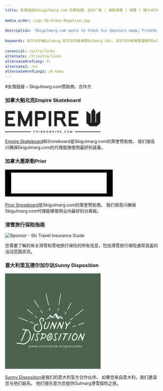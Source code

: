 ```yaml
---
title: 友情连结&Skigulmarg.com 的赞助商、合作厂商 | 单板滑雪 | 滑雪 | 喀什米尔Kashmir | 古尔马尔格Gulmarg | 印度India | Skigulmarg.com

media_order: Logo-SD-Green-Negativo.jpg

description: 'Skigulmarg.com wants to thank his Sponsors &amp; Friends. Links to Sponsors, Partners & Friends - Skigulmarg.com'

keywords: 古尔马尔格Gulmarg,古尔马尔格滑雪Gulmarg Ski, 古尔马尔格滑雪渡假村Gulmarg Ski Resort, 喀什米尔滑雪Skiing in the Himalayas, 印度滑雪Skiing in India, 喜马拉雅Himalaya, 喀什米尔Kashmir, Skigulmarg.com

canonical: /extra/links
alternate: /fr/extra/liens
alternateHrefLang: fr
alternate2: /cn
alternateHrefLang2: zh-hans
---
```


#友情链接 – Skigulmarg.com赞助商、合作方

<div class="right-post-conn-area">
    <article id="1" class="m-t-20">
        <h3>加拿大魁北克Empire Skateboard</h3>
        <a href="https://thinkempire.com" title="Visit thinkempire.com"  target="_blank">
            <img src="/user/themes/skigulmarg/images/sponsors/empire.svg" width="315" alt="Sponsor - Empire Skateboard" class="m-b-20" style="display: inline-block;max-width: 100%">
        </a>
        <p>
            <a href="https://thinkempire.com" title="Visit thinkempire.com"  target="_blank">Empire Skateboard</a>和Snowboard是Skigulmarg.com的荣誉赞助商。 我们很高兴确保Skigulmarg.com的代理能够使用最好的装备。
        </p>
    </article>
    <article id="2" class="m-t-20">
        <h3>加拿大惠斯勒Prior</h3>
        <a href="https://www.priorsnow.com/" title="Visit priorsnow.com"  target="_blank">
            <img src="/user/themes/skigulmarg/images/sponsors/prior.png" width="315" max-width="100%" alt="Sponsor - Prior Snowboard co." class="m-b-20" style="background:black;padding:10px 20px;display: inline-block;max-width: 100%">
        </a>
        <p>
            <a href="https://wwww.priorsnow.com" title="Visit priorsnow.com"  target="_blank">Prior Snowboard</a>是Skigulmarg.com的荣誉赞助商。 我们很高兴确保Skigulmarg.com代理能够使用业内最好的分离板。
        </p>
    </article>
    <article id="3" class="m-t-20">
        <h3>滑雪旅行保险指南</h3>
        <a href="https://www.comparetravelinsurance.co.nz/ski-insurance/snow-travel-insurance-guide" title="Visit Ski Travel Insurance Guide"  target="_blank">
            <img src="https://www.comparetravelinsurance.co.nz/assets/interface/cti-nz-logo-360-125.png" width="300" alt="Sponsor - Ski Travel Insurance Guide" class="m-b-20" style="display: inline-block;max-width: 100%">
        </a>
        <p>
            您需要了解的有关滑雪和雪地旅行保险的所有信息，包括滑雪旅行保险通常涵盖的活动范围资讯。
        </p>
    </article>
    <article id="4" class="m-t-20">
        <h3>意大利里瓦德尔加尔达Sunny Disposition</h3>
        <a href="https://www.sunnydisposition.it/" title="Visit Sunnydisposition.it/" target="_blank">
            <img src="/user/themes/skigulmarg/images/sponsors/Logo-SD-Green-Negativo.jpg" width="315" alt="Sponsor - Sunny Disposition" class="m-b-20" style="display: inline-block;max-width: 100%">
        </a>
        <p>
            <a href="https://www.sunnydisposition.it/" title="Visit Sunnydisposition.it/"  target="_blank">Sunny Disposition</a>是我们的意大利官方合作伙伴。 如果您来自意大利，我们邀请您与他们联系。 他们很乐意为您提供Gulmarg滑雪探险之旅。
        </p>
    </article>
</div>

